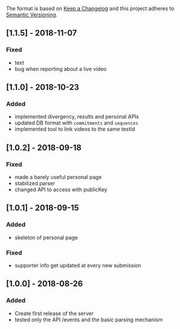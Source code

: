 The format is based on [Keep a Changelog](http://keepachangelog.com/) and this
project adheres to [Semantic Versioning](http://semver.org/).

## [1.1.5] - 2018-11-07
### Fixed
- text
- bug when reporting about a live video

## [1.1.0] - 2018-10-23
### Added
- implemented divergency, results and personal APIs
- updated DB format with `commitments` and `sequences`
- implemented tool to link videos to the same testId

## [1.0.2] - 2018-09-18
### Fixed
- made a barely useful personal page
- stabilized parser
- changed API to access with publicKey

## [1.0.1] - 2018-09-15
### Added
- skeleton of personal page
### Fixed
- supporter info get updated at every new submission

## [1.0.0] - 2018-08-26
### Added
- Create first release of the server
- tested only the API /events and the basic parsing mechanism
